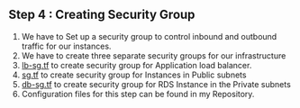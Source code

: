 ## Step 4 : Creating Security Group

1. We have to Set up a security group to control inbound and outbound traffic for our instances.
2. We have to create three separate security groups for our infrastructure
3. [lb-sg.tf](https://github.com/mathesh-me/two-tier-architecture-aws-using-terraform/blob/main/Two%20tier%20architecture%20in%20AWS%20using%20terraform/lb-sg.tf) to create security group for Application load balancer.
4. [sg.tf](https://github.com/mathesh-me/two-tier-architecture-aws-using-terraform/blob/main/Two%20tier%20architecture%20in%20AWS%20using%20terraform/sg.tf) to create security group for Instances in Public subnets
5. [db-sg.tf](https://github.com/mathesh-me/two-tier-architecture-aws-using-terraform/blob/main/Two%20tier%20architecture%20in%20AWS%20using%20terraform/db-sg.tf) to create security group for RDS Instance in the Private subnets
6. Configuration files for this step can be found in my Repository.
